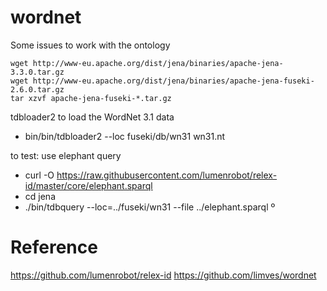 # wordnet
Some issues to work with the ontology


    wget http://www-eu.apache.org/dist/jena/binaries/apache-jena-3.3.0.tar.gz
    wget http://www-eu.apache.org/dist/jena/binaries/apache-jena-fuseki-2.6.0.tar.gz
    tar xzvf apache-jena-fuseki-*.tar.gz

tdbloader2 to load the WordNet 3.1 data
- bin/bin/tdbloader2 --loc fuseki/db/wn31 wn31.nt

to test: use elephant query
- curl -O https://raw.githubusercontent.com/lumenrobot/relex-id/master/core/elephant.sparql
- cd jena
- ./bin/tdbquery --loc=../fuseki/wn31 --file ../elephant.sparql º


# Reference
https://github.com/lumenrobot/relex-id
https://github.com/limves/wordnet
